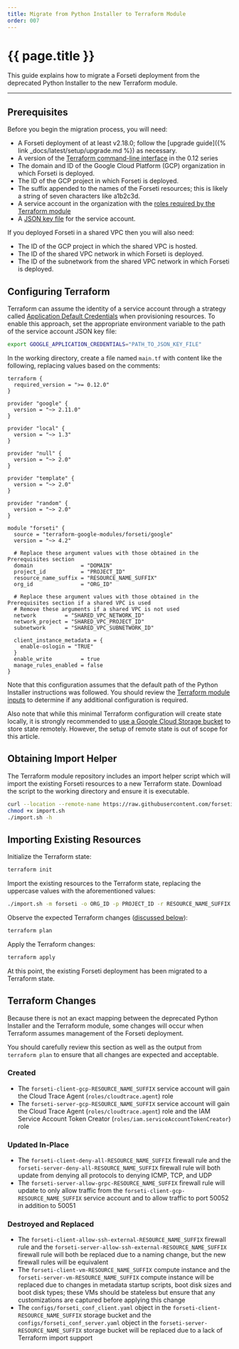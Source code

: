 ```yaml
---
title: Migrate from Python Installer to Terraform Module
order: 007
---
```


# {{ page.title }}

This guide explains how to migrate a Forseti deployment from the
deprecated Python Installer to the new Terraform module.

---

## Prerequisites

Before you begin the migration process, you will need:

- A Forseti deployment of at least v2.18.0; follow the
  [upgrade guide]({% link _docs/latest/setup/upgrade.md %}) as
  necessary.
- A version of the
  [Terraform command-line interface](https://www.terraform.io/downloads.html)
  in the 0.12 series
- The domain and ID of the Google Cloud Platform (GCP) organization in
  which Forseti is deployed.
- The ID of the GCP project in which Forseti is deployed.
- The suffix appended to the names of the Forseti resources; this is
  likely a string of seven characters like a1b2c3d.
- A service account in the organization with the
  [roles required by the Terraform module](https://registry.terraform.io/modules/terraform-google-modules/forseti/google/4.2.0#iam-roles)
- A
  [JSON key file](https://cloud.google.com/iam/docs/creating-managing-service-account-keys#creating_service_account_keys)
  for the service account.

If you deployed Forseti in a shared VPC then you will also need:

- The ID of the GCP project in which the shared VPC is hosted.
- The ID of the shared VPC network in which Forseti is deployed.
- The ID of the subnetwork from the shared VPC network in which Forseti is deployed.

## Configuring Terraform

Terraform can assume the identity of a service account through a
strategy called
[Application Default Credentials](https://cloud.google.com/docs/authentication/production#providing_credentials_to_your_application)
when provisioning resources. To enable this approach, set the
appropriate environment variable to the path of the service account JSON
key file:

```sh
export GOOGLE_APPLICATION_CREDENTIALS="PATH_TO_JSON_KEY_FILE"
```

In the working directory, create a file named `main.tf` with content
like the following, replacing values based on the comments:

```hcl
terraform {
  required_version = ">= 0.12.0"
}

provider "google" {
  version = "~> 2.11.0"
}

provider "local" {
  version = "~> 1.3"
}

provider "null" {
  version = "~> 2.0"
}

provider "template" {
  version = "~> 2.0"
}

provider "random" {
  version = "~> 2.0"
}

module "forseti" {
  source = "terraform-google-modules/forseti/google"
  version = "~> 4.2"

  # Replace these argument values with those obtained in the Prerequisites section
  domain               = "DOMAIN"
  project_id           = "PROJECT_ID"
  resource_name_suffix = "RESOURCE_NAME_SUFFIX"
  org_id               = "ORG_ID"

  # Replace these argument values with those obtained in the Prerequisites section if a shared VPC is used
  # Remove these arguments if a shared VPC is not used
  network         = "SHARED_VPC_NETWORK_ID"
  network_project = "SHARED_VPC_PROJECT_ID"
  subnetwork      = "SHARED_VPC_SUBNETWORK_ID"

  client_instance_metadata = {
    enable-oslogin = "TRUE"
  }
  enable_write         = true
  manage_rules_enabled = false
}
```

Note that this configuration assumes that the default path of the
Python Installer instructions was followed. You should review the
[Terraform module inputs](https://registry.terraform.io/modules/terraform-google-modules/forseti/google/4.2.0?tab=inputs)
to determine if any additional configuration is required.

Also note that while this minimal Terraform configuration will create
state locally, it is strongly recommended to
[use a Google Cloud Storage bucket](https://www.terraform.io/docs/backends/types/gcs.html)
to store state remotely. However, the setup of remote state is out of
scope for this article.

## Obtaining Import Helper

The Terraform module repository includes an import helper script which
will import the existing Forseti resources to a new Terraform state.
Download the script to the working directory and ensure it is executable.

```sh
curl --location --remote-name https://raw.githubusercontent.com/forseti-security/terraform-google-forseti/master/helpers/import.sh
chmod +x import.sh
./import.sh -h
```

## Importing Existing Resources

Initialize the Terraform state:

```sh
terraform init
```

Import the existing resources to the Terraform state, replacing the
uppercase values with the aforementioned values:

```sh
./import.sh -m forseti -o ORG_ID -p PROJECT_ID -r RESOURCE_NAME_SUFFIX
```

Observe the expected Terraform changes
([discussed below](#terraform-changes)):

```sh
terraform plan
```

Apply the Terraform changes:

```sh
terraform apply
```

At this point, the existing Forseti deployment has been migrated to a
Terraform state.

## Terraform Changes

Because there is not an exact mapping between the deprecated Python
Installer and the Terraform module, some changes will occur when
Terraform assumes management of the Forseti deployment.

You should carefully review this section as well as the output from
`terraform plan` to ensure that all changes are expected and acceptable.

### Created

- The `forseti-client-gcp-RESOURCE_NAME_SUFFIX` service account will
  gain the Cloud Trace Agent (`roles/cloudtrace.agent`) role
- The `forseti-server-gcp-RESOURCE_NAME_SUFFIX` service account will
  gain the Cloud Trace Agent (`roles/cloudtrace.agent`) role and the
  IAM Service Account Token Creator (`roles/iam.serviceAccountTokenCreator`) role

### Updated In-Place

- The `forseti-client-deny-all-RESOURCE_NAME_SUFFIX` firewall rule and
  the `forseti-server-deny-all-RESOURCE_NAME_SUFFIX` firewall rule will
  both update from denying all protocols to denying ICMP, TCP, and UDP
- The `forseti-server-allow-grpc-RESOURCE_NAME_SUFFIX` firewall rule
  will update to only allow traffic from the
  `forseti-client-gcp-RESOURCE_NAME_SUFFIX` service account and to allow
  traffic to port 50052 in addition to 50051

### Destroyed and Replaced

- The `forseti-client-allow-ssh-external-RESOURCE_NAME_SUFFIX` firewall
  rule and the `forseti-server-allow-ssh-external-RESOURCE_NAME_SUFFIX`
  firewall rule will both be replaced due to a naming change, but the new firewall
  rules will be equivalent
- The `forseti-client-vm-RESOURCE_NAME_SUFFIX` compute instance and the
  `forseti-server-vm-RESOURCE_NAME_SUFFIX` compute instance will be
  replaced due to changes in metadata startup scripts, boot disk sizes
  and boot disk types; these VMs should be stateless but ensure that
  any customizations are captured before applying this change
- The `configs/forseti_conf_client.yaml` object in the
  `forseti-client-RESOURCE_NAME_SUFFIX` storage bucket and the
  `configs/forseti_conf_server.yaml` object in the
  `forseti-server-RESOURCE_NAME_SUFFIX` storage bucket will be replaced
  due to a lack of Terraform import support
